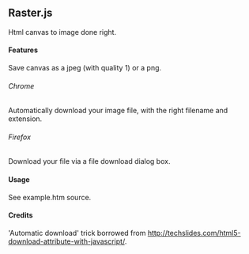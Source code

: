 ## Raster.js

Html canvas to image done right.


#### Features

Save canvas as a jpeg (with quality 1) or a png.

###### Chrome

Automatically download your image file, with the right filename and extension.

###### Firefox

Download your file via a file download dialog box.

#### Usage

See example.htm source.

#### Credits

'Automatic download' trick borrowed from http://techslides.com/html5-download-attribute-with-javascript/.
